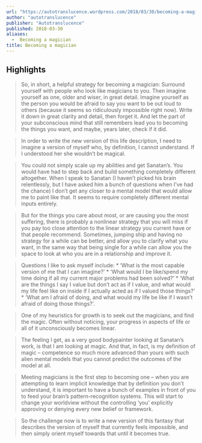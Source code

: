 ```yaml
---
url: "https://autotranslucence.wordpress.com/2018/03/30/becoming-a-magician/"
author: "autotranslucence"
publisher: "Autotranslucence"
published: 2018-03-30
aliases:
  -  Becoming a magician
title: Becoming a magician
---
```


## Highlights
> So, in short, a helpful strategy for becoming a magician: Surround yourself with people who look like magicians to you. Then imagine yourself as one, older and wiser, in great detail. Imagine yourself as the person you would be afraid to say you want to be out loud to others (because it seems so ridiculously impossible right now). Write it down in great clarity and detail, then forget it. And let the part of your subconscious mind that still remembers lead you to becoming the things you want, and maybe, years later, check if it did.

> In order to write the new version of this life description, I need to imagine a version of myself who, by definition, I cannot understand. If I understood her she wouldn’t be magical.

> You could not simply scale up my abilities and get Sanatan’s. You would have had to step back and build something completely different altogether. When I speak to Sanatan (I haven’t picked his brain relentlessly, but I have asked him a bunch of questions when I’ve had the chance) I don’t get any closer to a mental model that would allow me to paint like that. It seems to require completely different mental inputs entirely.

> But for the things you care about most, or are causing you the most suffering, there is probably a nonlinear strategy that you will miss if you pay too close attention to the linear strategy you current have or that people recommend. Sometimes, jumping ship and having no strategy for a while can be better, and allow you to clarify what you want, in the same way that being single for a while can allow you the space to look at who you are in a relationship and improve it.

> Questions I like to ask myself include: * ‘What is the most capable version of me that I can imagine?’ * ‘What would I be like/spend my time doing if all my current major problems had been solved?’ * ‘What are the things I say I value but don’t act as if I value, and what would my life feel like on inside if I actually acted as if I valued those things?’ * ‘What am I afraid of doing, and what would my life be like if I wasn’t afraid of doing those things?’.

> One of my heuristics for growth is to seek out the magicians, and find the magic. Often without noticing, your progress in aspects of life or all of it unconsciously becomes linear.

> The feeling I get, as a very good bodypainter looking at Sanatan’s work, is that I am looking at magic. And that, in fact, is my definition of magic – competence so much more advanced than yours with such alien mental models that you cannot predict the outcomes of the model at all.

> Meeting magicians is the first step to becoming one – when you are attempting to learn implicit knowledge that by definition you don’t understand, it is important to have a bunch of examples in front of you to feed your brain’s pattern-recognition systems. This will start to change your worldview without the controlling ‘you’ explicitly approving or denying every new belief or framework.

> So the challenge now is to write a new version of this fantasy that describes the version of myself that currently feels impossible, and then simply orient myself towards that until it becomes true.

